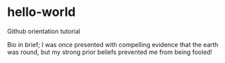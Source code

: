 # hello-world
Github orientation tutorial

Bio in brief; I was once presented with compelling evidence that the earth was round, but my strong prior beliefs prevented me from being fooled! 
